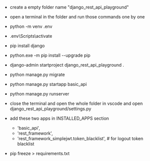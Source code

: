 - create a empty folder name "django_rest_api_playground"

- open a terminal in the folder and run those commands one by one

- python -m venv .env

- .env\Scripts\activate

- pip install django

- python.exe -m pip install --upgrade pip

- django-admin startproject django_rest_api_playground .

- python manage.py migrate

- python manage.py startapp basic_api

- python manage.py runserver

- close the terminal and open the whole folder in vscode and open django_rest_api_playground/settings.py

- add these two apps in INSTALLED_APPS section
	- 'basic_api',
	- 'rest_framework',
	- 'rest_framework_simplejwt.token_blacklist', # for logout token blacklist

- pip freeze > requirements.txt
